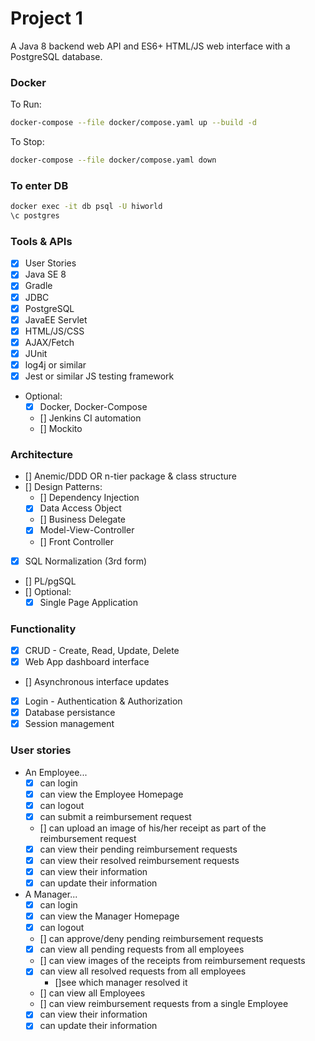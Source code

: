 # Project 1
A Java 8 backend web API and ES6+ HTML/JS web interface with a PostgreSQL database.

### Docker
To Run:
```bash
docker-compose --file docker/compose.yaml up --build -d
```
To Stop:
```bash
docker-compose --file docker/compose.yaml down
```

### To enter DB
```bash
docker exec -it db psql -U hiworld
\c postgres
```

### Tools & APIs
- [x] User Stories
- [x] Java SE 8
- [x] Gradle
- [x] JDBC
- [x] PostgreSQL
- [x] JavaEE Servlet
- [x] HTML/JS/CSS
- [x] AJAX/Fetch
- [x] JUnit
- [x] log4j or similar
- [x] Jest or similar JS testing framework
- Optional:
    - [x] Docker, Docker-Compose
    - [] Jenkins CI automation
    - [] Mockito

### Architecture
- [] Anemic/DDD OR n-tier package & class structure
- [] Design Patterns:
  - [] Dependency Injection
  - [x] Data Access Object
  - [] Business Delegate
  - [x] Model-View-Controller
  - [] Front Controller
- [x] SQL Normalization (3rd form)
- [] PL/pgSQL
- [] Optional:
  - [x] Single Page Application

### Functionality
- [x] CRUD - Create, Read, Update, Delete
- [x] Web App dashboard interface
- [] Asynchronous interface updates
- [x] Login - Authentication & Authorization
- [x] Database persistance
- [x] Session management

### User stories
- An Employee...
    - [x] can login
    - [x] can view the Employee Homepage
    - [x] can logout
    - [x] can submit a reimbursement request
    - [] can upload an image of his/her receipt as part of the reimbursement request
    - [x] can view their pending reimbursement requests
    - [x] can view their resolved reimbursement requests
    - [x] can view their information
    - [x] can update their information

- A Manager...
    - [x] can login
    - [x] can view the Manager Homepage
    - [x] can logout
    - [] can approve/deny pending reimbursement requests
    - [x] can view all pending requests from all employees
    - [] can view images of the receipts from reimbursement requests
    - [x] can view all resolved requests from all employees
        - []see which manager resolved it
    - [] can view all Employees
    - [] can view reimbursement requests from a single Employee 
    - [x] can view their information
    - [x] can update their information